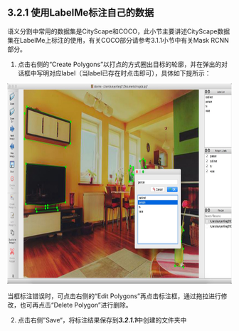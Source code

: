 ## 3.2.1 使用LabelMe标注自己的数据
语义分割中常用的数据集是CityScape和COCO，此小节主要讲述CityScape数据集在LabelMe上标注的使用，有关COCO部分请参考3.1.1小节中有关Mask RCNN部分。           

   
1. 点击右侧的“Create Polygons”以打点的方式圈出目标的轮廓，并在弹出的对话框中写明对应label（当label已存在时点击即可），具体如下提所示：
<div align=center><img width="800" height="450" src="./pics/detection5.png"/></div>    

当框标注错误时，可点击右侧的“Edit Polygons”再点击标注框，通过拖拉进行修改，也可再点击“Delete Polygon”进行删除。

2. 点击右侧”Save“，将标注结果保存到***3.2.1.1***中创建的文件夹中
